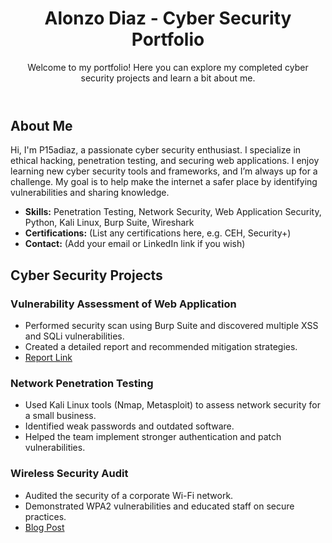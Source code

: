 <!DOCTYPE html>
  <header>
    <h1> Alonzo Diaz - Cyber Security Portfolio</h1>
    <p>Welcome to my portfolio! Here you can explore my completed cyber security projects and learn a bit about me.</p>
  </header>
  <section class="about">
    <h2>About Me</h2>
    <p>
      Hi, I'm P15adiaz, a passionate cyber security enthusiast. I specialize in ethical hacking, penetration testing, and securing web applications. I enjoy learning new cyber security tools and frameworks, and I’m always up for a challenge. My goal is to help make the internet a safer place by identifying vulnerabilities and sharing knowledge.
    </p>
    <ul>
      <li><strong>Skills:</strong> Penetration Testing, Network Security, Web Application Security, Python, Kali Linux, Burp Suite, Wireshark</li>
      <li><strong>Certifications:</strong> (List any certifications here, e.g. CEH, Security+)</li>
      <li><strong>Contact:</strong> (Add your email or LinkedIn link if you wish)</li>
    </ul>
  </section>
  <section class="projects">
    <h2>Cyber Security Projects</h2>
    <div class="project">
      <h3>Vulnerability Assessment of Web Application</h3>
      <ul>
        <li>Performed security scan using Burp Suite and discovered multiple XSS and SQLi vulnerabilities.</li>
        <li>Created a detailed report and recommended mitigation strategies.</li>
        <li><a href="#">Report Link</a> <!-- Replace with your report or GitHub repo link --></li>
      </ul>
    </div>
    <div class="project">
      <h3>Network Penetration Testing</h3>
      <ul>
        <li>Used Kali Linux tools (Nmap, Metasploit) to assess network security for a small business.</li>
        <li>Identified weak passwords and outdated software.</li>
        <li>Helped the team implement stronger authentication and patch vulnerabilities.</li>
      </ul>
    </div>
    <div class="project">
      <h3>Wireless Security Audit</h3>
      <ul>
        <li>Audited the security of a corporate Wi-Fi network.</li>
        <li>Demonstrated WPA2 vulnerabilities and educated staff on secure practices.</li>
        <li><a href="#">Blog Post</a> <!-- Replace with your write-up link --></li>
      </ul>
    </div>
    <!-- Add more projects as needed -->
  </section>
</body>
</html>
